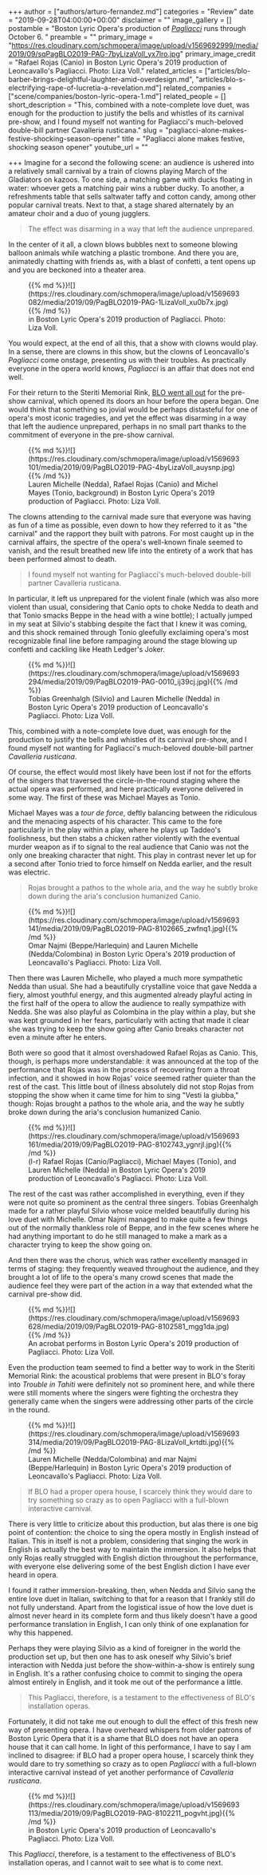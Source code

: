 +++
author = ["authors/arturo-fernandez.md"]
categories = "Review"
date = "2019-09-28T04:00:00+00:00"
disclaimer = ""
image_gallery = []
postamble = "Boston Lyric Opera's production of [_Pagliacci_](https://blo.org/pagliacci/) runs through October 6. "
preamble = ""
primary_image = "https://res.cloudinary.com/schmopera/image/upload/v1569692999/media/2019/09/sqPagBLO2019-PAG-7byLizaVoll_yx7lro.jpg"
primary_image_credit = "Rafael Rojas (Canio) in Boston Lyric Opera's 2019 production of Leoncavallo's Pagliacci. Photo: Liza Voll."
related_articles = ["articles/blo-barber-brings-delightful-laughter-amid-overdesign.md", "articles/blo-s-electrifying-rape-of-lucretia-a-revelation.md"]
related_companies = ["scene/companies/boston-lyric-opera-1.md"]
related_people = []
short_description = "This, combined with a note-complete love duet, was enough for the production to justify the bells and whistles of its carnival pre-show, and I found myself not wanting for Pagliacci's much-beloved double-bill partner Cavalleria rusticana."
slug = "pagliacci-alone-makes-festive-shocking-season-opener"
title = "Pagliacci alone makes festive, shocking season opener"
youtube_url = ""

+++
Imagine for a second the following scene: an audience is ushered into a relatively small carnival by a train of clowns playing March of the Gladiators on kazoos. To one side, a matching game with ducks floating in water: whoever gets a matching pair wins a rubber ducky. To another, a refreshments table that sells saltwater taffy and cotton candy, among other popular carnival treats. Next to that, a stage shared alternately by an amateur choir and a duo of young jugglers. 

> The effect was disarming in a way that left the audience unprepared.

In the center of it all, a clown blows bubbles next to someone blowing balloon animals while watching a plastic trombone. And there you are, animatedly chatting with friends as, with a blast of confetti, a tent opens up and you are beckoned into a theater area.

<figure data-type="image">{{% md %}}![](https://res.cloudinary.com/schmopera/image/upload/v1569693082/media/2019/09/PagBLO2019-PAG-1LizaVoll_xu0b7x.jpg){{% /md %}}

<figcaption>in Boston Lyric Opera's 2019 production of Pagliacci. Photo: Liza Voll.</figcaption>

</figure>

You would expect, at the end of all this, that a show with clowns would play. In a sense, there are clowns in this show, but the clowns of Leoncavallo's _Pagliacci_ come onstage, presenting us with their troubles. As practically everyone in the opera world knows, _Pagliacci_ is an affair that does not end well.

For their return to the Steriti Memorial Rink, [BLO went all out](https://blo.org/pagliacci/) for the pre-show carnival, which opened its doors an hour before the opera began. One would think that something so jovial would be perhaps distasteful for one of opera's most iconic tragedies, and yet the effect was disarming in a way that left the audience unprepared, perhaps in no small part thanks to the commitment of everyone in the pre-show carnival. 

<figure data-type="image">{{% md %}}![](https://res.cloudinary.com/schmopera/image/upload/v1569693101/media/2019/09/PagBLO2019-PAG-4byLizaVoll_auysnp.jpg){{% /md %}}

<figcaption>Lauren Michelle (Nedda), Rafael Rojas (Canio) and Michel Mayes (Tonio, background) in Boston Lyric Opera's 2019 production of Pagliacci. Photo: Liza Voll.</figcaption>

</figure>

The clowns attending to the carnival made sure that everyone was having as fun of a time as possible, even down to how they referred to it as "the carnival" and the rapport they built with patrons. For most caught up in the carnival affairs, the spectre of the opera's well-known finale seemed to vanish, and the result breathed new life into the entirety of a work that has been performed almost to death. 

> I found myself not wanting for Pagliacci's much-beloved double-bill partner Cavalleria rusticana.

In particular, it left us unprepared for the violent finale (which was also more violent than usual, considering that Canio opts to choke Nedda to death and that Tonio smacks Beppe in the head with a wine bottle); I actually jumped in my seat at Silvio's stabbing despite the fact that I knew it was coming, and this shock remained through Tonio gleefully exclaiming opera's most recognizable final line before rampaging around the stage blowing up confetti and cackling like Heath Ledger's Joker.

<figure data-type="image">{{% md %}}![](https://res.cloudinary.com/schmopera/image/upload/v1569693294/media/2019/09/PagBLO2019-PAG-0010_ij39cj.jpg){{% /md %}}

<figcaption>Tobias Greenhalgh (Silvio) and Lauren Michelle (Nedda) in Boston Lyric Opera's 2019 production of Leoncavallo's Pagliacci. Photo: Liza Voll.</figcaption>

</figure>

This, combined with a note-complete love duet, was enough for the production to justify the bells and whistles of its carnival pre-show, and I found myself not wanting for Pagliacci's much-beloved double-bill partner _Cavalleria rusticana_.

Of course, the effect would most likely have been lost if not for the efforts of the singers that traversed the circle-in-the-round staging where the actual opera was performed, and here practically everyone delivered in some way. The first of these was Michael Mayes as Tonio. 

Michael Mayes was a _tour de force_, deftly balancing between the ridiculous and the menacing aspects of his character. This came to the fore particularly in the play within a play, where he plays up Taddeo's foolishness, but then stabs a chicken rather violently with the eventual murder weapon as if to signal to the real audience that Canio was not the only one breaking character that night. This play in contrast never let up for a second after Tonio tried to force himself on Nedda earlier, and the result was electric.

> Rojas brought a pathos to the whole aria, and the way he subtly broke down during the aria's conclusion humanized Canio.

<figure data-type="image">{{% md %}}![](https://res.cloudinary.com/schmopera/image/upload/v1569693141/media/2019/09/PagBLO2019-PAG-8102665_zwfnq1.jpg){{% /md %}}

<figcaption>Omar Najmi (Beppe/Harlequin) and Lauren Michelle (Nedda/Colombina) in Boston Lyric Opera's 2019 production of Leoncavallo's Pagliacci. Photo: Liza Voll.</figcaption>

</figure>

Then there was Lauren Michelle, who played a much more sympathetic Nedda than usual. She had a beautifully crystalline voice that gave Nedda a fiery, almost youthful energy, and this augmented already playful acting in the first half of the opera to allow the audience to really sympathize with Nedda. She was also playful as Colombina in the play within a play, but she was kept grounded in her fears, particularly with acting that made it clear she was trying to keep the show going after Canio breaks character not even a minute after he enters.

Both were so good that it almost overshadowed Rafael Rojas as Canio. This, though, is perhaps more understandable: it was announced at the top of the performance that Rojas was in the process of recovering from a throat infection, and it showed in how Rojas' voice seemed rather quieter than the rest of the cast. This little bout of illness absolutely did not stop Rojas from stopping the show when it came time for him to sing "Vesti la giubba," though: Rojas brought a pathos to the whole aria, and the way he subtly broke down during the aria's conclusion humanized Canio.

<figure data-type="image">{{% md %}}![](https://res.cloudinary.com/schmopera/image/upload/v1569693161/media/2019/09/PagBLO2019-PAG-8102743_ygnrjl.jpg){{% /md %}}

<figcaption>(l-r) Rafael Rojas (Canio/Pagliacci), Michael Mayes (Tonio), and Lauren Michelle (Nedda) in Boston Lyric Opera's 2019 production of Leoncavallo's Pagliacci. Photo: Liza Voll.</figcaption>

</figure>

The rest of the cast was rather accomplished in everything, even if they were not quite so prominent as the central three singers. Tobias Greenhalgh made for a rather playful Silvio whose voice melded beautifully during his love duet with Michelle. Omar Najmi managed to make quite a few things out of the normally thankless role of Beppe, and in the few scenes where he had anything important to do he still managed to make a mark as a character trying to keep the show going on. 

And then there was the chorus, which was rather excellently managed in terms of staging: they frequently weaved throughout the audience, and they brought a lot of life to the opera's many crowd scenes that made the audience feel they were part of the action in a way that extended what the carnival pre-show did. 

<figure data-type="image">{{% md %}}![](https://res.cloudinary.com/schmopera/image/upload/v1569693628/media/2019/09/PagBLO2019-PAG-8102581_mgg1da.jpg){{% /md %}}

<figcaption>An acrobat performs in Boston Lyric Opera's 2019 production of Pagliacci. Photo: Liza Voll.</figcaption>

</figure>

Even the production team seemed to find a better way to work in the Steriti Memorial Rink: the acoustical problems that were present in BLO's foray into _Trouble in Tahiti_ were definitely not so prominent here, and while there were still moments where the singers were fighting the orchestra they generally came when the singers were addressing other parts of the circle in the round.

<figure data-type="image">{{% md %}}![](https://res.cloudinary.com/schmopera/image/upload/v1569693314/media/2019/09/PagBLO2019-PAG-8LizaVoll_krtdti.jpg){{% /md %}}

<figcaption>Lauren Michelle (Nedda/Colombina) and mar Najmi (Beppe/Harlequin) in Boston Lyric Opera's 2019 production of Leoncavallo's Pagliacci. Photo: Liza Voll.</figcaption>

</figure>

> If BLO had a proper opera house, I scarcely think they would dare to try something so crazy as to open Pagliacci with a full-blown interactive carnival.

There is very little to criticize about this production, but alas there is one big point of contention: the choice to sing the opera mostly in English instead of Italian. This in itself is not a problem, considering that singing the work in English is actually the best way to maintain the immersion. It also helps that only Rojas really struggled with English diction throughout the performance, with everyone else delivering some of the best English diction I have ever heard in opera. 

I found it rather immersion-breaking, then, when Nedda and Silvio sang the entire love duet in Italian, switching to that for a reason that I frankly still do not fully understand. Apart from the logistical issue of how the love duet is almost never heard in its complete form and thus likely doesn't have a good performance translation in English, I can only think of one explanation for why this happened. 

Perhaps they were playing Silvio as a kind of foreigner in the world the production set up, but then one has to ask oneself why Silvio's brief interaction with Nedda just before the show-within-a-show is entirely sung in English. It's a rather confusing choice to commit to singing the opera almost entirely in English, and it took me out of the performance a little.

> This Pagliacci, therefore, is a testament to the effectiveness of BLO's installation operas.

Fortunately, it did not take me out enough to dull the effect of this fresh new way of presenting opera. I have overheard whispers from older patrons of Boston Lyric Opera that it is a shame that BLO does not have an opera house that it can call home. In light of this performance, I have to say I am inclined to disagree: if BLO had a proper opera house, I scarcely think they would dare to try something so crazy as to open _Pagliacci_ with a full-blown interactive carnival instead of yet another performance of _Cavalleria rusticana_. 

<figure data-type="image">{{% md %}}![](https://res.cloudinary.com/schmopera/image/upload/v1569693113/media/2019/09/PagBLO2019-PAG-8102211_pogvht.jpg){{% /md %}}

<figcaption>in Boston Lyric Opera's 2019 production of Leoncavallo's Pagliacci. Photo: Liza Voll.</figcaption>

</figure>

This _Pagliacci_, therefore, is a testament to the effectiveness of BLO's installation operas, and I cannot wait to see what is to come next.